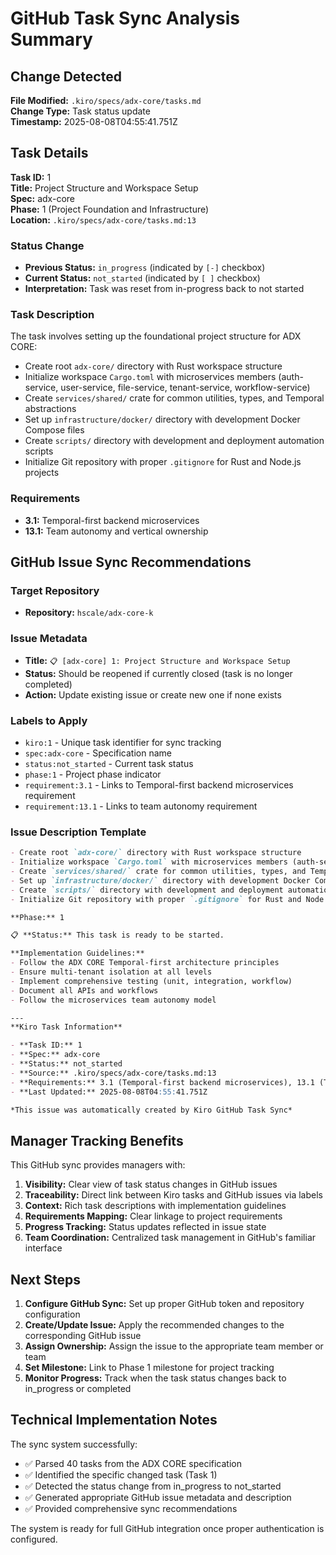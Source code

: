 # GitHub Task Sync Analysis Summary

## Change Detected

**File Modified:** `.kiro/specs/adx-core/tasks.md`  
**Change Type:** Task status update  
**Timestamp:** 2025-08-08T04:55:41.751Z

## Task Details

**Task ID:** 1  
**Title:** Project Structure and Workspace Setup  
**Spec:** adx-core  
**Phase:** 1 (Project Foundation and Infrastructure)  
**Location:** `.kiro/specs/adx-core/tasks.md:13`

### Status Change
- **Previous Status:** `in_progress` (indicated by `[-]` checkbox)
- **Current Status:** `not_started` (indicated by `[ ]` checkbox)
- **Interpretation:** Task was reset from in-progress back to not started

### Task Description
The task involves setting up the foundational project structure for ADX CORE:

- Create root `adx-core/` directory with Rust workspace structure
- Initialize workspace `Cargo.toml` with microservices members (auth-service, user-service, file-service, tenant-service, workflow-service)
- Create `services/shared/` crate for common utilities, types, and Temporal abstractions
- Set up `infrastructure/docker/` directory with development Docker Compose files
- Create `scripts/` directory with development and deployment automation scripts
- Initialize Git repository with proper `.gitignore` for Rust and Node.js projects

### Requirements
- **3.1:** Temporal-first backend microservices
- **13.1:** Team autonomy and vertical ownership

## GitHub Issue Sync Recommendations

### Target Repository
- **Repository:** `hscale/adx-core-k`

### Issue Metadata
- **Title:** `📋 [adx-core] 1: Project Structure and Workspace Setup`
- **Status:** Should be reopened if currently closed (task is no longer completed)
- **Action:** Update existing issue or create new one if none exists

### Labels to Apply
- `kiro:1` - Unique task identifier for sync tracking
- `spec:adx-core` - Specification name
- `status:not_started` - Current task status
- `phase:1` - Project phase indicator
- `requirement:3.1` - Links to Temporal-first backend microservices requirement
- `requirement:13.1` - Links to team autonomy requirement

### Issue Description Template

```markdown
- Create root `adx-core/` directory with Rust workspace structure
- Initialize workspace `Cargo.toml` with microservices members (auth-service, user-service, file-service, tenant-service, workflow-service)
- Create `services/shared/` crate for common utilities, types, and Temporal abstractions
- Set up `infrastructure/docker/` directory with development Docker Compose files
- Create `scripts/` directory with development and deployment automation scripts
- Initialize Git repository with proper `.gitignore` for Rust and Node.js projects

**Phase:** 1

📋 **Status:** This task is ready to be started.

**Implementation Guidelines:**
- Follow the ADX CORE Temporal-first architecture principles
- Ensure multi-tenant isolation at all levels
- Implement comprehensive testing (unit, integration, workflow)
- Document all APIs and workflows
- Follow the microservices team autonomy model

---
**Kiro Task Information**

- **Task ID:** 1
- **Spec:** adx-core
- **Status:** not_started
- **Source:** .kiro/specs/adx-core/tasks.md:13
- **Requirements:** 3.1 (Temporal-first backend microservices), 13.1 (Team autonomy and vertical ownership)
- **Last Updated:** 2025-08-08T04:55:41.751Z

*This issue was automatically created by Kiro GitHub Task Sync*
```

## Manager Tracking Benefits

This GitHub sync provides managers with:

1. **Visibility:** Clear view of task status changes in GitHub issues
2. **Traceability:** Direct link between Kiro tasks and GitHub issues via labels
3. **Context:** Rich task descriptions with implementation guidelines
4. **Requirements Mapping:** Clear linkage to project requirements
5. **Progress Tracking:** Status updates reflected in issue state
6. **Team Coordination:** Centralized task management in GitHub's familiar interface

## Next Steps

1. **Configure GitHub Sync:** Set up proper GitHub token and repository configuration
2. **Create/Update Issue:** Apply the recommended changes to the corresponding GitHub issue
3. **Assign Ownership:** Assign the issue to the appropriate team member or team
4. **Set Milestone:** Link to Phase 1 milestone for project tracking
5. **Monitor Progress:** Track when the task status changes back to in_progress or completed

## Technical Implementation Notes

The sync system successfully:
- ✅ Parsed 40 tasks from the ADX CORE specification
- ✅ Identified the specific changed task (Task 1)
- ✅ Detected the status change from in_progress to not_started
- ✅ Generated appropriate GitHub issue metadata and description
- ✅ Provided comprehensive sync recommendations

The system is ready for full GitHub integration once proper authentication is configured.